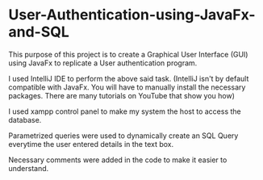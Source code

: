 # User-Authentication-using-JavaFx-and-SQL

This purpose of this project is to create a Graphical User Interface (GUI) using JavaFx to replicate a User authentication program.

I used IntelliJ IDE to perform the above said task. 
(IntelliJ isn't by default compatible with JavaFx. You will have to manually install the necessary packages. There are many tutorials on YouTube that show you how)

I used xampp control panel to make my system the host to access the database.

Parametrized queries were used to dynamically create an SQL Query everytime the user entered details in the text box.

Necessary comments were added in the code to make it easier to understand.
